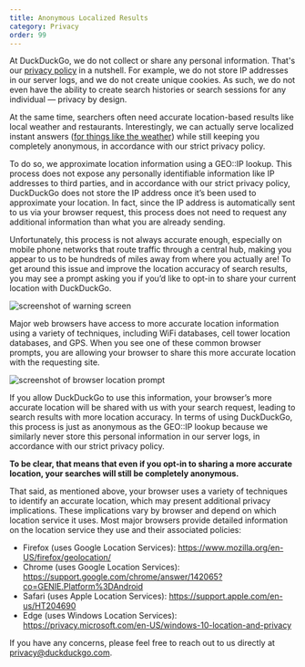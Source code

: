 ```yaml
---
title: Anonymous Localized Results
category: Privacy
order: 99
---
```

<html><body><p>At DuckDuckGo, we do not collect or share any personal information. That's our <a href="https://duckduckgo.com/privacy">privacy policy</a> in a nutshell. For example, we do not store IP addresses in our server logs, and we do not create unique cookies. As such, we do not even have the ability to create search histories or search sessions for any individual — privacy by design.</p>&#xD;
&#xD;
<p>At the same time, searchers often need accurate location-based results like local weather and restaurants. Interestingly, we can actually serve localized instant answers (<a href="https://duckduckgo.com/?q=weather&amp;ia=weather">for things like the weather</a>) while still keeping you completely anonymous, in accordance with our strict privacy policy.</p>&#xD;
&#xD;
<p>To do so, we approximate location information using a GEO::IP lookup. This process does not expose any personally identifiable information like IP addresses to third parties, and in accordance with our strict privacy policy, DuckDuckGo does not store the IP address once it’s been used to approximate your location. In fact, since the IP address is automatically sent to us via your browser request, this process does not need to request any additional information than what you are already sending.</p>&#xD;
&#xD;
<p> Unfortunately, this process is not always accurate enough, especially on mobile phone networks that route traffic through a central hub, making you appear to us to be hundreds of miles away from where you actually are! To get around this issue and improve the location accuracy of search results, you may see a prompt asking you if you’d like to opt-in to share your current location with DuckDuckGo.</p>&#xD;
&#xD;
<img alt="screenshot of warning screen" src="/edition-jekyll-template/images/aa560661cfd0332078d5f79e909ffc21.png"><p>Major web browsers have access to more accurate location information using a variety of techniques, including WiFi databases, cell tower location databases, and GPS. When you see one of these common browser prompts, you are allowing your browser to share this more accurate location with the requesting site.</p>&#xD;
&#xD;
<img alt="screenshot of browser location prompt" src="/edition-jekyll-template/images/e2a4d0630114a36d3b9ad83399f17565.png"><p>If you allow DuckDuckGo to use this information, your browser’s more accurate location will be shared with us with your search request, leading to search results with more location accuracy. In terms of using DuckDuckGo, this process is just as anonymous as the GEO::IP lookup because we similarly never store this personal information in our server logs, in accordance with our strict privacy policy.</p>&#xD;
&#xD;
<p><strong>To be clear, that means that even if you opt-in to sharing a more accurate location, your searches will still be completely anonymous.</strong></p>&#xD;
&#xD;
<p> That said, as mentioned above, your browser uses a variety of techniques to identify an accurate location, which may present additional privacy implications. These implications vary by browser and depend on which location service it uses. Most major browsers provide detailed information on the location service they use and their associated policies: </p>&#xD;
<ul><li>Firefox (uses Google Location Services): <a href="https://www.mozilla.org/en-US/firefox/geolocation/">https://www.mozilla.org/en-US/firefox/geolocation/</a></li>&#xD;
<li>Chrome (uses Google Location Services): <a href="https://support.google.com/chrome/answer/142065?co=GENIE.Platform%3DAndroid">https://support.google.com/chrome/answer/142065?co=GENIE.Platform%3DAndroid</a></li>&#xD;
<li>Safari (uses Apple Location Services): <a href="https://support.apple.com/en-us/HT204690">https://support.apple.com/en-us/HT204690</a></li>&#xD;
<li>Edge (uses Windows Location Services): <a href="https://privacy.microsoft.com/en-US/windows-10-location-and-privacy">https://privacy.microsoft.com/en-US/windows-10-location-and-privacy</a></li>&#xD;
</ul><p>If you have any concerns, please feel free to reach out to us directly at <a href="mailto:privacy@duckduckgo.com">privacy@duckduckgo.com</a>.</p></body></html>